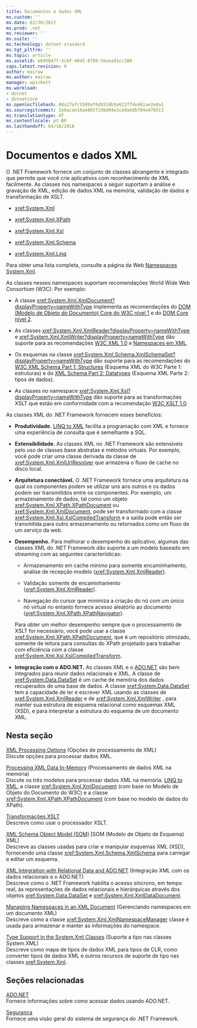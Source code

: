```yaml
---
title: Documentos e dados XML
ms.custom: ''
ms.date: 03/30/2017
ms.prod: .net
ms.reviewer: ''
ms.suite: ''
ms.technology: dotnet-standard
ms.tgt_pltfrm: ''
ms.topic: article
ms.assetid: e695047f-3c0f-4045-8708-5baea91cc380
caps.latest.revision: 9
author: mairaw
ms.author: mairaw
manager: wpickett
ms.workload:
- dotnet
- dotnetcore
ms.openlocfilehash: 0da27afc5509af6db510b5e622ffde461ae2e0a1
ms.sourcegitcommit: 2e8acae16ae802f2d6d04e3ce0a6dbf04e476513
ms.translationtype: HT
ms.contentlocale: pt-BR
ms.lasthandoff: 04/18/2018
---
```

# <a name="xml-documents-and-data"></a>Documentos e dados XML
O .NET Framework fornece um conjunto de classes abrangente e integrado que permite que você crie aplicativos com reconhecimento de XML facilmente. As classes nos namespaces a seguir suportam a análise e gravação de XML, edição de dados XML na memória, validação de dados e transformação de XSLT.  
  
-   <xref:System.Xml>  
  
-   <xref:System.Xml.XPath>  
  
-   <xref:System.Xml.Xsl>  
  
-   <xref:System.Xml.Schema>  
  
-   <xref:System.Xml.Linq>  
  
 Para obter uma lista completa, consulte a página da Web [Namespaces System.Xml](https://msdn.microsoft.com/library/gg145036.aspx).  
  
 As classes nesses namespaces suportam recomendações World Wide Web Consortium (W3C). Por exemplo:  
  
-   A classe <xref:System.Xml.XmlDocument?displayProperty=nameWithType> implementa as recomendações do [DOM (Modelo de Objeto do Documento) Core do W3C nível 1](https://www.w3.org/TR/REC-DOM-Level-1/) e do [DOM Core nível 2](https://www.w3.org/TR/DOM-Level-2-Core/).  
  
-   As classes <xref:System.Xml.XmlReader?displayProperty=nameWithType> e <xref:System.Xml.XmlWriter?displayProperty=nameWithType> dão suporte para as recomendações [W3C XML 1.0](https://www.w3.org/TR/2006/REC-xml-20060816/) e [Namespaces em XML](https://www.w3.org/TR/REC-xml-names/).  
  
-   Os esquemas na classe <xref:System.Xml.Schema.XmlSchemaSet?displayProperty=nameWithType> dão suporte para as recomendações do [W3C XML Schema Part 1: Structures](https://www.w3.org/TR/xmlschema-1/) (Esquema XML do W3C Parte 1: estruturas) e do [XML Schema Part 2: Datatypes](https://www.w3.org/TR/xmlschema-2/) (Esquema XML Parte 2: tipos de dados).  
  
-   As classes no namespace <xref:System.Xml.Xsl?displayProperty=nameWithType> dão suporte para as transformações XSLT que estão em conformidade com a recomendação [W3C XSLT 1.0](http://www.w3.org/TR/xslt).  
  
 As classes XML do .NET Framework fornecem esses benefícios:  
  
-   **Produtividade.** [LINQ to XML](https://msdn.microsoft.com/library/f0fe21e9-ee43-4a55-b91a-0800e5782c13) facilita a programação com XML e fornece uma experiência de consulta que é semelhante a SQL.  
  
-   **Extensibilidade.** As classes XML no .NET Framework são extensíveis pelo uso de classes base abstratas e métodos virtuais. Por exemplo, você pode criar uma classe derivada da classe de <xref:System.Xml.XmlUrlResolver> que armazena o fluxo de cache no disco local.  
  
-   **Arquitetura conectável.** O .NET Framework fornece uma arquitetura na qual os componentes podem se utilizar uns aos outros e os dados podem ser transmitidos entre os componentes. Por exemplo, um armazenamento de dados, tal como um objeto <xref:System.Xml.XPath.XPathDocument> ou <xref:System.Xml.XmlDocument>, pode ser transformado com a classe <xref:System.Xml.Xsl.XslCompiledTransform> e a saída pode então ser transmitida para outro armazenamento ou retornados como um fluxo de um serviço da web.  
  
-   **Desempenho.** Para melhorar o desempenho do aplicativo, algumas das classes XML do .NET Framework dão suporte a um modelo baseado em streaming com as seguintes características:  
  
    -   Armazenamento em cache mínimo para somente encaminhamento, análise de recepção modelo (<xref:System.Xml.XmlReader>).  
  
    -   Validação somente de encaminhamento (<xref:System.Xml.XmlReader>).  
  
    -   Navegação do cursor que minimiza a criação do nó com um único nó virtual no entanto fornece acesso aleatório ao documento (<xref:System.Xml.XPath.XPathNavigator>).  
  
     Para obter um melhor desempenho sempre que o processamento de XSLT for necessário, você pode usar a classe <xref:System.Xml.XPath.XPathDocument>, que é um repositório otimizado, somente de leitura para consultas do XPath projetado para trabalhar com eficiência com a classe <xref:System.Xml.Xsl.XslCompiledTransform>.  
  
-   **Integração com o ADO.NET.** As classes XML e o [ADO.NET](../../../../docs/framework/data/adonet/index.md) são bem integrados para reunir dados relacionais e XML. A classe de <xref:System.Data.DataSet> é um cache de memória dos dados recuperados de uma base de dados. A classe <xref:System.Data.DataSet> tem a capacidade de ler e escrever XML usando as classes de <xref:System.Xml.XmlReader> e de <xref:System.Xml.XmlWriter> , para manter sua estrutura de esquema relacional como esquemas XML (XSD), e para interpretar a estrutura do esquema de um documento XML.  
  
## <a name="in-this-section"></a>Nesta seção  
 [XML Processing Options](../../../../docs/standard/data/xml/xml-processing-options.md) (Opções de processamento de XML)  
 Discute opções para processar dados XML.  
  
 [Processing XML Data In-Memory](../../../../docs/standard/data/xml/processing-xml-data-in-memory.md) (Processamento de dados XML na memória)  
 Discute os três modelos para processar dados XML na memória. [LINQ to XML](https://msdn.microsoft.com/library/f0fe21e9-ee43-4a55-b91a-0800e5782c13), a classe <xref:System.Xml.XmlDocument> (com base no Modelo de Objeto do Documento do W3C) e a classe <xref:System.Xml.XPath.XPathDocument> (com base no modelo de dados do XPath).  
  
 [Transformações XSLT](../../../../docs/standard/data/xml/xslt-transformations.md)  
 Descreve como usar o processador XSLT.  
  
 [XML Schema Object Model (SOM)](../../../../docs/standard/data/xml/xml-schema-object-model-som.md) [SOM (Modelo de Objeto de Esquema) XML]  
 Descreve as classes usadas para criar e manipular esquemas XML (XSD), fornecendo uma classe <xref:System.Xml.Schema.XmlSchema> para carregar e editar um esquema.  
  
 [XML Integration with Relational Data and ADO.NET](../../../../docs/standard/data/xml/xml-integration-with-relational-data-and-adonet.md) (Integração XML com os dados relacionais e o ADO.NET)  
 Descreve como o .NET Framework habilita o acesso síncrono, em tempo real, às representações de dados relacionais e hierárquicas através dos objetos <xref:System.Data.DataSet> e <xref:System.Xml.XmlDataDocument>.  
  
 [Managing Namespaces in an XML Document](../../../../docs/standard/data/xml/managing-namespaces-in-an-xml-document.md) (Gerenciando namespaces em um documento XML)  
 Descreve como a classe <xref:System.Xml.XmlNamespaceManager> classe é usada para armazenar e manter as informações do namespace.  
  
 [Type Support in the System.Xml Classes](../../../../docs/standard/data/xml/type-support-in-the-system-xml-classes.md) (Suporte a tipo nas classes System.XML)  
 Descreve como mapa de tipos de dados XML para tipos de CLR, como converter tipos de dados XML e outros recursos de suporte de tipo nas classes <xref:System.Xml>.  
  
## <a name="related-sections"></a>Seções relacionadas  
 [ADO.NET](../../../../docs/framework/data/adonet/index.md)  
 Fornece informações sobre como acessar dados usando ADO.NET.  
  
 [Segurança](../../../../docs/standard/security/index.md)  
 Fornece uma visão geral do sistema de segurança do .NET Framework.  
  